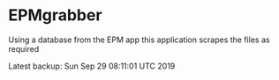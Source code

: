# EPMgrabber
Using a database from the EPM app this application scrapes the files as required


Latest backup: Sun Sep 29 08:11:01 UTC 2019

